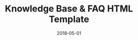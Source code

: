 ---
title: Knowledge Base & FAQ HTML Template
date: 2018-05-01
type: HTML
excerpt: HTML template for knowledge base and FAQ website.
envato: https://themeforest.net/item/responsive-knowledge-base-faq-html-template/4640819
github: 
---